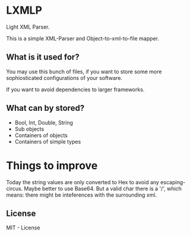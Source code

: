 # LXMLP
Light XML Parser.

This is a simple XML-Parser and Object-to-xml-to-file mapper.

## What is it used for?
You may use this bunch of files, if you want to store some more sophiosticated configurations of your software.

If you want to avoid dependencies to larger frameworks.

## What can by stored?
- Bool, Int, Double, String
- Sub objects
- Containers of objects
- Containers of simple types

# Things to improve
Today the string values are only converted to Hex to avoid any escaping-circus. Maybe better to use Base64. But a valid char there is a '/', which means: there might be inteferences with the surrounding xml.

## License
MIT - License

